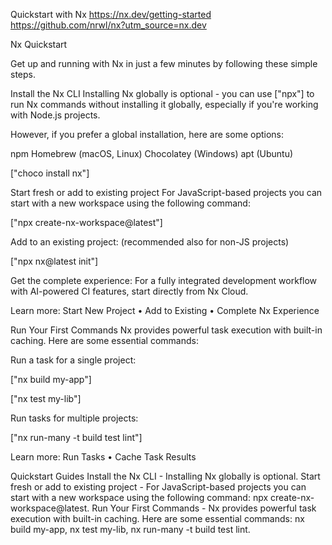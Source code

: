 Quickstart with Nx https://nx.dev/getting-started  https://github.com/nrwl/nx?utm_source=nx.dev

Nx Quickstart

Get up and running with Nx in just a few minutes by following these simple steps.

Install the Nx CLI
Installing Nx globally is optional - you can use ["npx"] to run Nx commands without installing it globally, especially if you're working with Node.js projects.

However, if you prefer a global installation, here are some options:

npm
Homebrew (macOS, Linux)
Chocolatey (Windows)
apt (Ubuntu)

["choco install nx"]

Start fresh or add to existing project
For JavaScript-based projects you can start with a new workspace using the following command:

["npx create-nx-workspace@latest"]

Add to an existing project: (recommended also for non-JS projects)

["npx nx@latest init"]

Get the complete experience: For a fully integrated development workflow with AI-powered CI features, start directly from Nx Cloud.

Learn more: Start New Project • Add to Existing • Complete Nx Experience

Run Your First Commands
Nx provides powerful task execution with built-in caching. Here are some essential commands:

Run a task for a single project:

["nx build my-app"]

["nx test my-lib"]

Run tasks for multiple projects:

["nx run-many -t build test lint"]

Learn more: Run Tasks • Cache Task Results

Quickstart Guides
Install the Nx CLI - Installing Nx globally is optional. Start fresh or add to existing project - For JavaScript-based projects you can start with a new workspace using the following command: npx create-nx-workspace@latest. Run Your First Commands - Nx provides powerful task execution with built-in caching. Here are some essential commands: nx build my-app, nx test my-lib, nx run-many -t build test lint.
